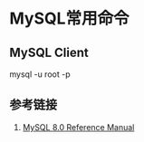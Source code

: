 # MySQL常用命令



## MySQL Client

mysql -u root -p


## 参考链接
1. [MySQL 8.0 Reference Manual](https://dev.mysql.com/doc/refman/8.0/en/)